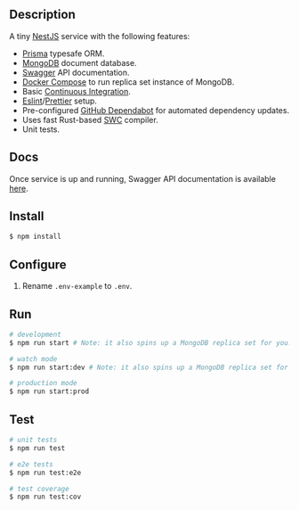 ## Description

A tiny [NestJS](https://nestjs.com/) service with the following features:

- [Prisma](https://www.prisma.io/) typesafe ORM.
- [MongoDB](https://www.mongodb.com/) document database.
- [Swagger](https://swagger.io/) API documentation.
- [Docker Compose](https://docs.docker.com/compose/) to run replica set instance of MongoDB.
- Basic [Continuous Integration](./.github/workflows/ci.yml).
- [Eslint](https://eslint.org/)/[Prettier](https://prettier.io/) setup.
- Pre-configured [GitHub Dependabot](https://docs.github.com/en/code-security/dependabot) for automated dependency updates.
- Uses fast Rust-based [SWC](https://swc.rs/) compiler.
- Unit tests.

## Docs

Once service is up and running, Swagger API documentation is available [here](http://localhost:3000/docs).

## Install

```bash
$ npm install
```

## Configure

1. Rename `.env-example` to `.env`.

## Run

```bash
# development
$ npm run start # Note: it also spins up a MongoDB replica set for you.

# watch mode
$ npm run start:dev # Note: it also spins up a MongoDB replica set for you.

# production mode
$ npm run start:prod
```

## Test

```bash
# unit tests
$ npm run test

# e2e tests
$ npm run test:e2e

# test coverage
$ npm run test:cov
```
